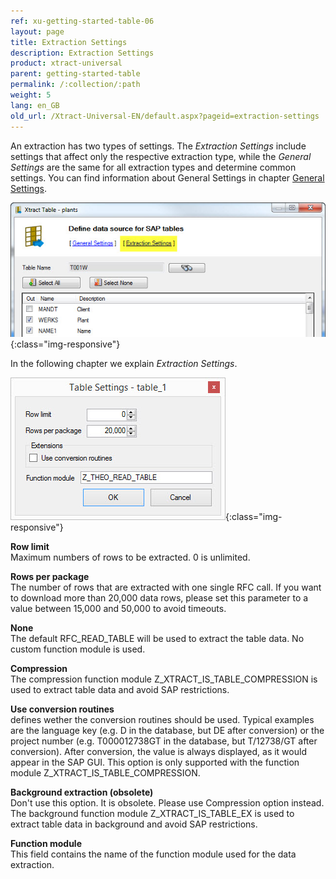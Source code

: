 ```yaml
---
ref: xu-getting-started-table-06
layout: page
title: Extraction Settings 
description: Extraction Settings
product: xtract-universal
parent: getting-started-table
permalink: /:collection/:path
weight: 5
lang: en_GB
old_url: /Xtract-Universal-EN/default.aspx?pageid=extraction-settings
---
```


An extraction has two types of settings. The *Extraction Settings* include settings that affect only the respective extraction type, while the *General Settings* are the same for all extraction types and determine common settings. You can find information about General Settings in chapter [General Settings](../advanced-techniques/general-settings).

![Table-Form-Extraction-Settings-Button-Location](/img/content/Table-Form-Extraction-Settings-Button-Location.jpg){:class="img-responsive"} 

In the following chapter we explain *Extraction Settings*.

![Table-Extraction-Settings](/img/content/Table-Extraction-Settings.jpg){:class="img-responsive"}

**Row limit**<br>
Maximum numbers of rows to be extracted. 0 is unlimited.

**Rows per package**<br>
The number of rows that are extracted with one single RFC call. If you want to download more than 20,000 data rows, please set this parameter to a value between 15,000 and 50,000 to avoid timeouts.

**None**<br>
The default RFC_READ_TABLE will be used to extract the table data. No custom function module is used.

**Compression**<br>
The compression function module Z_XTRACT_IS_TABLE_COMPRESSION is used to extract table data and avoid SAP restrictions.

**Use conversion routines**<br>
defines wether the conversion routines should be used.
Typical examples are the language key (e.g. D in the database, but DE after conversion)
or the project number (e.g. T000012738GT in the database, but T/12738/GT after conversion).
After conversion, the value is always displayed, as it would appear in the SAP GUI.
This option is only supported with the function module Z_XTRACT_IS_TABLE_COMPRESSION. 

**Background extraction (obsolete)**<br>
Don't use this option. It is obsolete. Please use Compression option instead.
The background function module Z_XTRACT_IS_TABLE_EX is used to extract table data in background and avoid SAP restrictions. 

**Function module**<br>
This field contains the name of the function module used for the data extraction.
